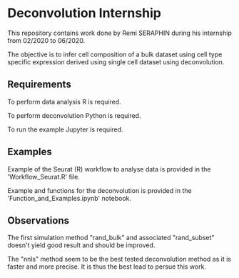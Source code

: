 # Deconvolution Internship

This repository contains work done by Remi SERAPHIN during his internship from 02/2020 to 06/2020.

The objective is to infer cell composition of a bulk dataset using cell type specific expression derived using single cell dataset using deconvolution.

## Requirements

To perform data analysis R is required.

To perform deconvolution Python is required.

To run the example Jupyter is required.

## Examples

Example of the Seurat (R) workflow to analyse data is provided in the 'Workflow_Seurat.R' file.

Example and functions for the deconvolution is provided in the 'Function_and_Examples.ipynb' notebook.

## Observations

The first simulation method "rand_bulk" and associated "rand_subset" doesn't yield good result and should be improved.

The "nnls" method seem to be the best tested deconvolution method as it is faster and more precise. It is thus the best lead to persue this work.
